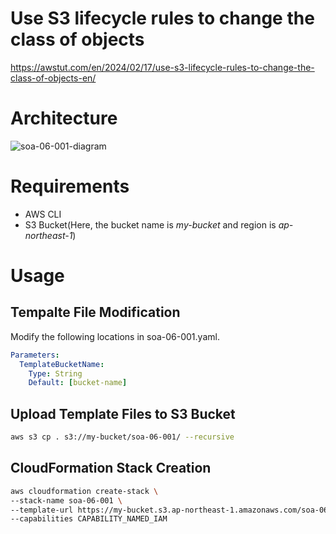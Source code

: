 # Use S3 lifecycle rules to change the class of objects

https://awstut.com/en/2024/02/17/use-s3-lifecycle-rules-to-change-the-class-of-objects-en/

# Architecture

![soa-06-001-diagram](https://github.com/awstut-an-r/awstut-fa/assets/84276199/a849a1ad-53f1-48f8-ad6b-ddb62f8bca5e)

# Requirements

* AWS CLI
* S3 Bucket(Here, the bucket name is *my-bucket* and region is *ap-northeast-1*)

# Usage

## Tempalte File Modification

Modify the following locations in soa-06-001.yaml.

```yaml
Parameters:
  TemplateBucketName:
    Type: String
    Default: [bucket-name]
```

## Upload  Template Files to S3 Bucket

```bash
aws s3 cp . s3://my-bucket/soa-06-001/ --recursive
```

## CloudFormation Stack Creation

```bash
aws cloudformation create-stack \
--stack-name soa-06-001 \
--template-url https://my-bucket.s3.ap-northeast-1.amazonaws.com/soa-06-001/soa-06-001.yaml \
--capabilities CAPABILITY_NAMED_IAM
```
